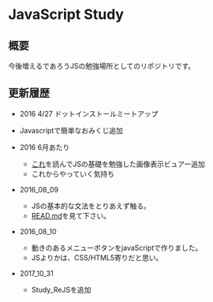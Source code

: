 
# JavaScript Study

## 概要
今後増えるであろうJSの勉強場所としてのリポジトリです。

## 更新履歴

- 2016 4/27 ドットインストールミートアップ
 - Javascriptで簡単なおみくじ追加

- 2016 6月あたり
  - [これ](https://www.amazon.co.jp/dp/4062578506/ref=pd_lpo_sbs_dp_ss_3?pf_rd_p=187205609&pf_rd_s=lpo-top-stripe&pf_rd_t=201&pf_rd_i=4274946614&pf_rd_m=AN1VRQENFRJN5&pf_rd_r=S742FGN5GJMJ5DR8FW76)を読んでJSの基礎を勉強した画像表示ビュアー追加
  - これからやっていく気持ち

- 2016_08_09
  - JSの基本的な文法をとりあえず触る。
  - [READ.md](https://github.com/Fendo181/JS_repos/tree/master/Study_origin)を見て下さい。

- 2016_08_10
  - 動きのあるメニューボタンをjavaScriptで作りました。
  - JSよりかは、CSS/HTML5寄りだと思い。

- 2017_10_31
  - Study_ReJSを追加